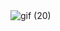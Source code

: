 <img src="https://user-images.githubusercontent.com/37448340/90207269-33bf8100-ddbc-11ea-9d30-e6cd44d2a120.gif" alt="gif (20)" style="max-width: 100%; display: inline-block;" data-target="animated-image.originalImage">
